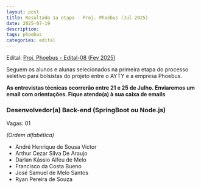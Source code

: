 ```yaml
---
layout: post
title: Resultado 1a etapa - Proj. Phoebus (Jul 2025)
date: 2025-07-19
description: 
tags: phoebus
categories: edital
---
```


Edital: [Proj. Phoebus - Edital-08 (Fev 2025)](https://ayty.org/editais/2025-07-09-phoebus-edital09/)

Seguem os alunos e alunas selecionados na primeira etapa do processo seletivo para bolsistas do projeto entre o AYTY e a empresa Phoebus.

**As entrevistas técnicas ocorrerão entre 21 e 25 de Julho. Enviaremos um email com orientações. Fique atendo(a) à sua caixa de emails**


### Desenvolvedor(a) Back-end (SpringBoot ou Node.js)

Vagas: 01

*(Ordem alfabética)*

- André Henrique de Sousa Victor
- Arthur Cezar Silva De Araujo
- Darlan Kássio Alfeu de Melo
- Francisco da Costa Bueno
- José Samuel de Melo Santos
- Ryan Pereira de Souza
